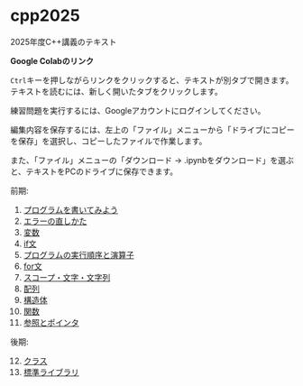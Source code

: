 # cpp2025

2025年度C++講義のテキスト

**Google Colabのリンク**

`Ctrl`キーを押しながらリンクをクリックすると、テキストが別タブで開きます。テキストを読むには、新しく開いたタブをクリックします。

練習問題を実行するには、Googleアカウントにログインしてください。

編集内容を保存するには、左上の「ファイル」メニューから「ドライブにコピーを保存」を選択し、コピーしたファイルで作業します。

また、「ファイル」メニューの「ダウンロード → .ipynbをダウンロード」を選ぶと、テキストをPCのドライブに保存できます。

前期:

1. [プログラムを書いてみよう](https://colab.research.google.com/github/tn-mai/cpp2025/blob/main/C++言語_第01回_プログラムを書いてみよう.ipynb)
2. [エラーの直しかた](https://colab.research.google.com/github/tn-mai/cpp2025/blob/main/cpp_catch_up_01_エラーの直しかた.ipynb)
3. [変数](https://colab.research.google.com/github/tn-mai/cpp2025/blob/main/cpp_catch_up_02_変数.ipynb)
4. [if文](https://colab.research.google.com/github/tn-mai/cpp2025/blob/main/cpp_catch_up_03_if文.ipynb)
5. [プログラムの実行順序と演算子](未実装)
6. [for文](https://colab.research.google.com/github/tn-mai/cpp2025/blob/main/cpp_catch_up_04_for文.ipynb)
7. [スコープ・文字・文字列](未実装)
8. [配列](https://colab.research.google.com/github/tn-mai/cpp2025/blob/main/cpp_catch_up_05_配列.ipynb)
9. [構造体](https://colab.research.google.com/github/tn-mai/cpp2025/blob/main/cpp_catch_up_06_構造体.ipynb)
10. [関数](https://colab.research.google.com/github/tn-mai/cpp2025/blob/main/cpp_catch_up_07_関数.ipynb)
11. [参照とポインタ](https://colab.research.google.com/github/tn-mai/cpp2025/blob/main/cpp_catch_up_08_参照とポインタ.ipynb)

後期:

12. [クラス](https://colab.research.google.com/github/tn-mai/cpp2025/blob/main/cpp_catch_up_09_クラス.ipynb)
13. [標準ライブラリ](https://colab.research.google.com/github/tn-mai/cpp2025/blob/main/cpp_catch_up_10_標準ライブラリ.ipynb)
